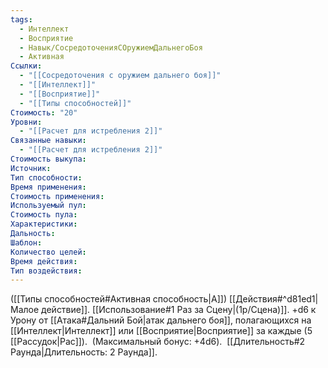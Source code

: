 ```yaml
---
tags:
  - Интеллект
  - Восприятие
  - Навык/СосредоточенияСОружиемДальнегоБоя
  - Активная
Ссылки:
  - "[[Сосредоточения с оружием дальнего боя]]"
  - "[[Интеллект]]"
  - "[[Восприятие]]"
  - "[[Типы способностей]]"
Стоимость: "20"
Уровни:
  - "[[Расчет для истребления 2]]"
Связанные навыки:
  - "[[Расчет для истребления 2]]"
Стоимость выкупа:
Источник:
Тип способности:
Время применения:
Стоимость применения:
Используемый пул:
Стоимость пула:
Характеристики:
Дальность:
Шаблон:
Количество целей:
Время действия:
Тип воздействия:
---
```

([[Типы способностей#Активная способность|А]]) [[Действия#^d81ed1|Малое действие]]. [[Использование#1 Раз за Сцену|(1р/Сцена)]]. +d6 к Урону от [[Атака#Дальний Бой|атак дальнего боя]], полагающихся на [[Интеллект|Интеллект]] или [[Восприятие|Восприятие]] за каждые 
(5 [[Рассудок|Рас]]). 
(Максимальный бонус: +4d6). 
[[Длительность#2 Раунда|Длительность: 2 Раунда]].